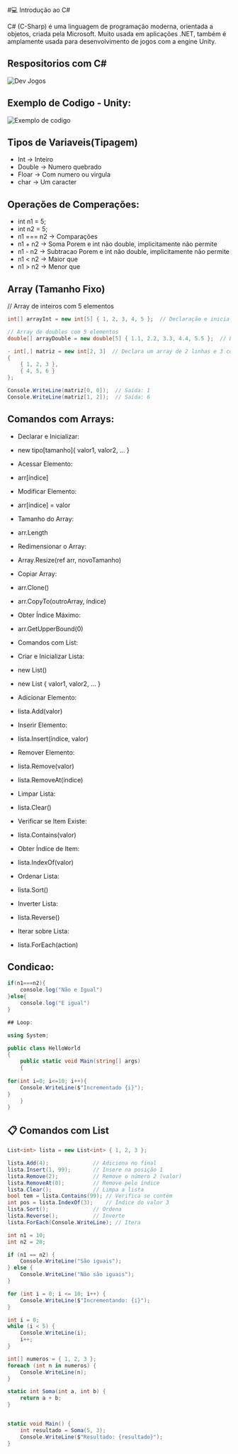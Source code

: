 #💻 Introdução ao C#

C# (C-Sharp) é uma linguagem de programação moderna, orientada a objetos, criada pela Microsoft. Muito usada em aplicações .NET, também é amplamente usada para desenvolvimento de jogos com a engine Unity.

## Respositorios com C#

![Dev Jogos](https://github.com/SidneiAJr/Documentacao_Linguagens/blob/main/prints/1.PNG)

## Exemplo de Codigo - Unity:

![Exemplo de codigo](https://github.com/SidneiAJr/Documentacao_Linguagens/blob/main/prints/2.PNG)

## Tipos de Variaveis(Tipagem)
- Int -> Inteiro
- Double -> Numero quebrado
- Floar -> Com numero ou virgula
- char -> Um caracter

## Operações de Comperações:

- int n1 = 5;
- int n2 = 5;
- n1 === n2 -> Comparações
- n1 + n2 -> Soma Porem e int não double, implicitamente não permite
- n1 - n2 -> Subtracao Porem e int não double, implicitamente não permite
- n1 < n2 -> Maior que
- n1 > n2 -> Menor que

## Array (Tamanho Fixo)

// Array de inteiros com 5 elementos
```C#
int[] arrayInt = new int[5] { 1, 2, 3, 4, 5 };  // Declaração e inicialização do array

// Array de doubles com 5 elementos
double[] arrayDouble = new double[5] { 1.1, 2.2, 3.3, 4.4, 5.5 };  // Declaração e inicialização do array

- int[,] matriz = new int[2, 3]  // Declara um array de 2 linhas e 3 colunas
{
    { 1, 2, 3 },
    { 4, 5, 6 }
};

Console.WriteLine(matriz[0, 0]);  // Saída: 1
Console.WriteLine(matriz[1, 2]);  // Saída: 6
```
## Comandos com Arrays:

- Declarar e Inicializar:

- new tipo[tamanho]{ valor1, valor2, ... }

- Acessar Elemento:

- arr[índice]

- Modificar Elemento:

- arr[índice] = valor

- Tamanho do Array:

- arr.Length

- Redimensionar o Array:

- Array.Resize(ref arr, novoTamanho)

- Copiar Array:

- arr.Clone()

- arr.CopyTo(outroArray, índice)

- Obter Índice Máximo:

- arr.GetUpperBound(0)

- Comandos com List<T>:

- Criar e Inicializar Lista:

- new List<T>()

- new List<T> { valor1, valor2, ... }

- Adicionar Elemento:

- lista.Add(valor)

- Inserir Elemento:

- lista.Insert(índice, valor)

- Remover Elemento:

- lista.Remove(valor)

- lista.RemoveAt(índice)

- Limpar Lista:

- lista.Clear()

- Verificar se Item Existe:

- lista.Contains(valor)

- Obter Índice de Item:

- lista.IndexOf(valor)

- Ordenar Lista:

- lista.Sort()

- Inverter Lista:

- lista.Reverse()

- Iterar sobre Lista:

- lista.ForEach(action)

## Condicao:
```C#
if(n1===n2){
    console.log("Não e Igual")
}else{
    console.log("E igual")
}

## Loop: 

using System;

public class HelloWorld
{
    public static void Main(string[] args)
    {
        
for(int i=0; i<=10; i++){
    Console.WriteLine($"Incrementado {i}");
}
    }
}
```

## 📋 Comandos com List<T>
```C#
List<int> lista = new List<int> { 1, 2, 3 };

lista.Add(4);              // Adiciona no final
lista.Insert(1, 99);       // Insere na posição 1
lista.Remove(2);           // Remove o número 2 (valor)
lista.RemoveAt(0);         // Remove pelo índice
lista.Clear();             // Limpa a lista
bool tem = lista.Contains(99); // Verifica se contém
int pos = lista.IndexOf(3);    // Índice do valor 3
lista.Sort();              // Ordena
lista.Reverse();           // Inverte
lista.ForEach(Console.WriteLine); // Itera
```

```C#
int n1 = 10;
int n2 = 20;

if (n1 == n2) {
    Console.WriteLine("São iguais");
} else {
    Console.WriteLine("Não são iguais");
}
```

```C#
for (int i = 0; i <= 10; i++) {
    Console.WriteLine($"Incrementando: {i}");
}
```

```C#
int i = 0;
while (i < 5) {
    Console.WriteLine(i);
    i++;
}
```

```C#
int[] numeros = { 1, 2, 3 };
foreach (int n in numeros) {
    Console.WriteLine(n);
}
```
```C#
static int Soma(int a, int b) {
    return a + b;
}


static void Main() {
    int resultado = Soma(5, 3);
    Console.WriteLine($"Resultado: {resultado}");
}
```
